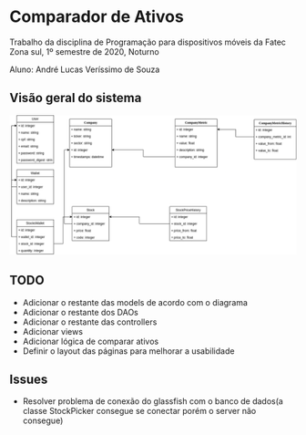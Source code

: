 # Comparador de Ativos

Trabalho da disciplina de Programação para dispositivos móveis da Fatec Zona sul, 1º semestre de 2020, Noturno

Aluno: André Lucas Veríssimo de Souza

## Visão geral do sistema

![class_diagram](docs/diagrams/stock_picker.png)

## TODO

- Adicionar o restante das models de acordo com o diagrama
- Adicionar o restante dos DAOs
- Adicionar o restante das controllers
- Adicionar views
- Adicionar lógica de comparar ativos
- Definir o layout das páginas para melhorar a usabilidade

## Issues

- Resolver problema de conexão do glassfish com o banco de dados(a classe
  StockPicker consegue se conectar porém o server não consegue)


